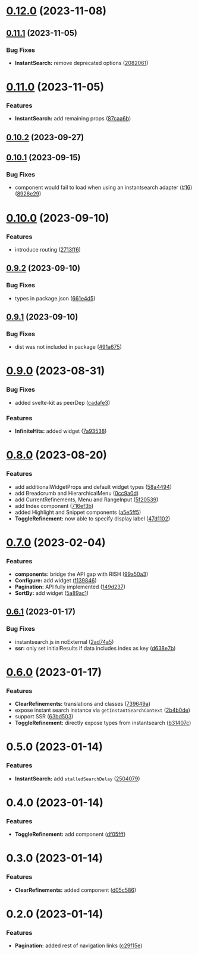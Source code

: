 # [0.12.0](https://github.com/aymeric-giraudet/svelte-algolia-instantsearch/compare/v0.11.1...v0.12.0) (2023-11-08)



## [0.11.1](https://github.com/aymeric-giraudet/svelte-algolia-instantsearch/compare/v0.11.0...v0.11.1) (2023-11-05)


### Bug Fixes

* **InstantSearch:** remove deprecated options ([2082061](https://github.com/aymeric-giraudet/svelte-algolia-instantsearch/commit/2082061d1f36bc18b6e121d9fa0b22b130f74146))



# [0.11.0](https://github.com/aymeric-giraudet/svelte-algolia-instantsearch/compare/v0.10.2...v0.11.0) (2023-11-05)


### Features

* **InstantSearch:** add remaining props ([87caa6b](https://github.com/aymeric-giraudet/svelte-algolia-instantsearch/commit/87caa6bc6207de87a51f8a12c6a75cfe190642e8))



## [0.10.2](https://github.com/aymeric-giraudet/svelte-algolia-instantsearch/compare/v0.10.1...v0.10.2) (2023-09-27)



## [0.10.1](https://github.com/aymeric-giraudet/svelte-algolia-instantsearch/compare/v0.10.0...v0.10.1) (2023-09-15)


### Bug Fixes

* component would fail to load when using an instantsearch adapter ([#16](https://github.com/aymeric-giraudet/svelte-algolia-instantsearch/issues/16)) ([8926e29](https://github.com/aymeric-giraudet/svelte-algolia-instantsearch/commit/8926e29fcc5c75f33e14a6b18e65bf632d61cbd6))



# [0.10.0](https://github.com/aymeric-giraudet/svelte-algolia-instantsearch/compare/v0.9.2...v0.10.0) (2023-09-10)


### Features

* introduce routing ([2713ff6](https://github.com/aymeric-giraudet/svelte-algolia-instantsearch/commit/2713ff6d49650bf80d52df6c6c9779c83e99fa68))



## [0.9.2](https://github.com/aymeric-giraudet/svelte-algolia-instantsearch/compare/v0.9.1...v0.9.2) (2023-09-10)


### Bug Fixes

* types in package.json ([661e4d5](https://github.com/aymeric-giraudet/svelte-algolia-instantsearch/commit/661e4d5a2022d8f840c96b7c55c73265bf8378a8))



## [0.9.1](https://github.com/aymeric-giraudet/svelte-algolia-instantsearch/compare/v0.9.0...v0.9.1) (2023-09-10)


### Bug Fixes

* dist was not included in package ([491a675](https://github.com/aymeric-giraudet/svelte-algolia-instantsearch/commit/491a67532fc18859e086f25b6ca914e4a93fc636))



# [0.9.0](https://github.com/aymeric-giraudet/svelte-algolia-instantsearch/compare/v0.8.0...v0.9.0) (2023-08-31)


### Bug Fixes

* added svelte-kit as peerDep ([cadafe3](https://github.com/aymeric-giraudet/svelte-algolia-instantsearch/commit/cadafe329f97ea58fe4ec38538cb6ab91c1f90c5))


### Features

* **InfiniteHits:** added widget ([7a93538](https://github.com/aymeric-giraudet/svelte-algolia-instantsearch/commit/7a935383a5b1af1200deba01c9eedafcc88c153d))



# [0.8.0](https://github.com/aymeric-giraudet/svelte-algolia-instantsearch/compare/v0.7.0...v0.8.0) (2023-08-20)


### Features

* add additionalWidgetProps and default widget types ([58a4494](https://github.com/aymeric-giraudet/svelte-algolia-instantsearch/commit/58a44948c780f8f955f47f17bb1ec862f0bb6529))
* add Breadcrumb and HierarchicalMenu ([0cc9a0d](https://github.com/aymeric-giraudet/svelte-algolia-instantsearch/commit/0cc9a0da489ec0f68010ba92296c591ce51fe624))
* add CurrentRefinements, Menu and RangeInput ([5f20539](https://github.com/aymeric-giraudet/svelte-algolia-instantsearch/commit/5f2053918d8c3b8c5ab778ab9466f01dfd4b95d3))
* add Index component ([716ef3b](https://github.com/aymeric-giraudet/svelte-algolia-instantsearch/commit/716ef3ba8aa8a2764631481e8a1562948b81d3f7))
* added Highlight and Snippet components ([a5e5ff5](https://github.com/aymeric-giraudet/svelte-algolia-instantsearch/commit/a5e5ff5519840e599a90f7dcfb91f0d7d2490471))
* **ToggleRefinement:** now able to specify display label ([47d1102](https://github.com/aymeric-giraudet/svelte-algolia-instantsearch/commit/47d1102831deac50be6aa81d42198de53e1ffd07))



# [0.7.0](https://github.com/aymeric-giraudet/svelte-algolia-instantsearch/compare/v0.6.1...v0.7.0) (2023-02-04)


### Features

* **components:** bridge the API gap with RISH ([99a50a3](https://github.com/aymeric-giraudet/svelte-algolia-instantsearch/commit/99a50a3b569181a35407e2eb6838ba82133d5944))
* **Configure:** add widget ([f139846](https://github.com/aymeric-giraudet/svelte-algolia-instantsearch/commit/f13984682ceb6bc60ec812d18ff69c820b664553))
* **Pagination:** API fully implemented ([149d237](https://github.com/aymeric-giraudet/svelte-algolia-instantsearch/commit/149d2376e787e11e4196b466fee06549fb8b5047))
* **SortBy:** add widget ([5a89ac1](https://github.com/aymeric-giraudet/svelte-algolia-instantsearch/commit/5a89ac1185b92c6dcccba1262e15ca73a57639f6))



## [0.6.1](https://github.com/aymeric-giraudet/svelte-algolia-instantsearch/compare/v0.6.0...v0.6.1) (2023-01-17)


### Bug Fixes

* instantsearch.js in noExternal ([2ad74a5](https://github.com/aymeric-giraudet/svelte-algolia-instantsearch/commit/2ad74a583bdc95cbb5c51ef8704192e8ebb028ee))
* **ssr:** only set initialResults if data includes index as key ([d638e7b](https://github.com/aymeric-giraudet/svelte-algolia-instantsearch/commit/d638e7bfa54a4abb58dde758f55fab47ba8ca469))



# [0.6.0](https://github.com/aymeric-giraudet/svelte-algolia-instantsearch/compare/v0.5.0...v0.6.0) (2023-01-17)


### Features

* **ClearRefinements:** translations and classes ([739649a](https://github.com/aymeric-giraudet/svelte-algolia-instantsearch/commit/739649ad522ac1ad810ebd9ccfa3b07f20de1275))
* expose instant search instance via `getInstantSearchContext` ([2b4b0de](https://github.com/aymeric-giraudet/svelte-algolia-instantsearch/commit/2b4b0de28b9f1c39d1f064219494e0eb9258035e))
* support SSR ([63bd503](https://github.com/aymeric-giraudet/svelte-algolia-instantsearch/commit/63bd5036f76b1f57a5d5beb69ce931446cda895d))
* **ToggleRefinement:** directly expose types from instantsearch ([b31407c](https://github.com/aymeric-giraudet/svelte-algolia-instantsearch/commit/b31407c62c36c449e425c42930c56c7f38e810d9))



# 0.5.0 (2023-01-14)


### Features

* **InstantSearch:** add `stalledSearchDelay` ([2504079](https://github.com/aymeric-giraudet/svelte-algolia-instantsearch/commit/2504079c1b8dd08802517e3a5b9ec65ed568ec1f))



# 0.4.0 (2023-01-14)


### Features

* **ToggleRefinement:** add component ([df05fff](https://github.com/aymeric-giraudet/svelte-algolia-instantsearch/commit/df05fffe2e0a1b3c7d411f9bbfb9b9268579b78c))



# 0.3.0 (2023-01-14)


### Features

* **ClearRefinements:** added component ([d05c586](https://github.com/aymeric-giraudet/svelte-algolia-instantsearch/commit/d05c586a0e68112a976ab046b05731a2b232b558))



# 0.2.0 (2023-01-14)


### Features

* **Pagination:** added rest of navigation links ([c29f15e](https://github.com/aymeric-giraudet/svelte-algolia-instantsearch/commit/c29f15ea54ca4880feb2b78ab8fd1d9d89eea914))



